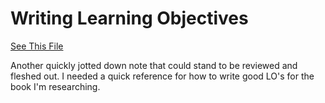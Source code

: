# Writing Learning Objectives

[See This File](writing_los.pdf)

Another quickly jotted down note that could stand to be reviewed and fleshed out.  I needed a quick reference for how to write good LO's for the book I'm researching.  